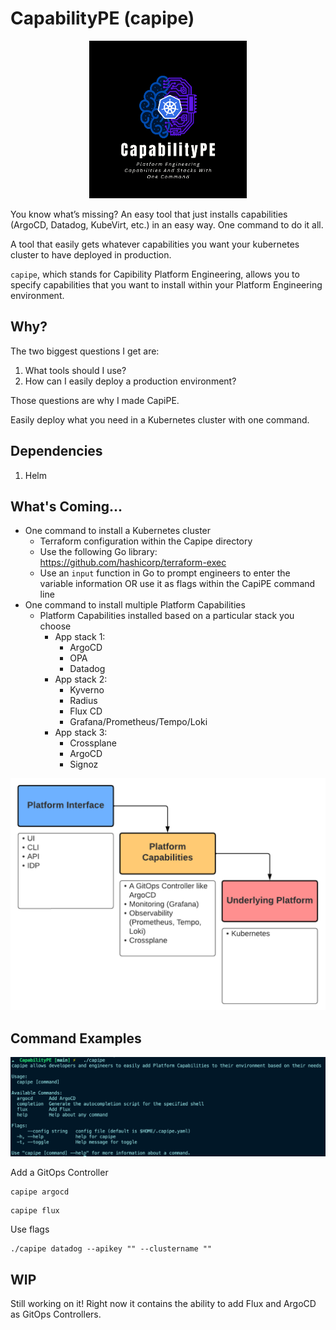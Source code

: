 # CapabilityPE (capipe)

<p align="center">
 <img src="images/logo.png?raw=true" alt="Logo" width="50%" height="50%" />
</p>

You know what’s missing? An easy tool that just installs capabilities (ArgoCD, Datadog, KubeVirt, etc.) in an easy way. One command to do it all.

A tool that easily gets whatever capabilities you want your kubernetes cluster to have deployed in production.

`capipe`, which stands for Capibility Platform Engineering, allows you to specify capabilities that you want to install within your Platform Engineering environment.

## Why?

The two biggest questions I get are:
1. What tools should I use?
2. How can I easily deploy a production environment?

Those questions are why I made CapiPE.

Easily deploy what you need in a Kubernetes cluster with one command.

## Dependencies

1. Helm

## What's Coming...

- One command to install a Kubernetes cluster
    - Terraform configuration within the Capipe directory
    - Use the following Go library: https://github.com/hashicorp/terraform-exec
    - Use an `input` function in Go to prompt engineers to enter the variable information OR use it as flags within the CapiPE command line
- One command to install multiple Platform Capabilities
    - Platform Capabilities installed based on a particular stack you choose
        - App stack 1:
            - ArgoCD
            - OPA
            - Datadog
        - App stack 2:
            - Kyverno
            - Radius
            - Flux CD
            - Grafana/Prometheus/Tempo/Loki
        - App stack 3:
            - Crossplane
            - ArgoCD
            - Signoz

            

![](images/capipe.png)


## Command Examples

![](images/help.png)

Add a GitOps Controller

```
capipe argocd
```

```
capipe flux
```

Use flags
```
./capipe datadog --apikey "" --clustername ""
```

## WIP

Still working on it! Right now it contains the ability to add Flux and ArgoCD as GitOps Controllers.

